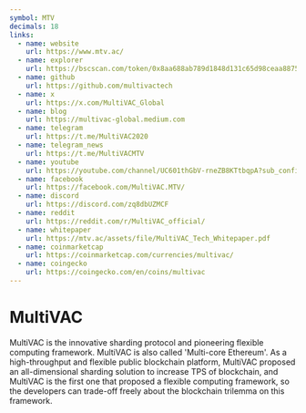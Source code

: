 ```yaml
---
symbol: MTV
decimals: 18
links:
  - name: website
    url: https://www.mtv.ac/
  - name: explorer
    url: https://bscscan.com/token/0x8aa688ab789d1848d131c65d98ceaa8875d97ef1
  - name: github
    url: https://github.com/multivactech
  - name: x
    url: https://x.com/MultiVAC_Global
  - name: blog
    url: https://multivac-global.medium.com
  - name: telegram
    url: https://t.me/MultiVAC2020
  - name: telegram_news
    url: https://t.me/MultiVACMTV
  - name: youtube
    url: https://youtube.com/channel/UC601thGbV-rneZB8KTtbqpA?sub_confirmation=1
  - name: facebook
    url: https://facebook.com/MultiVAC.MTV/
  - name: discord
    url: https://discord.com/zq8dbUZMCF
  - name: reddit
    url: https://reddit.com/r/MultiVAC_official/
  - name: whitepaper
    url: https://mtv.ac/assets/file/MultiVAC_Tech_Whitepaper.pdf
  - name: coinmarketcap
    url: https://coinmarketcap.com/currencies/multivac/
  - name: coingecko
    url: https://coingecko.com/en/coins/multivac
---
```


# MultiVAC

MultiVAC is the innovative sharding protocol and pioneering flexible computing framework. MultiVAC is also called 'Multi-core Ethereum'. As a high-throughput and flexible public blockchain platform, MultiVAC proposed an all-dimensional sharding solution to increase TPS of blockchain, and MultiVAC is the first one that proposed a flexible computing framework, so the developers can trade-off freely about the blockchain trilemma on this framework.
